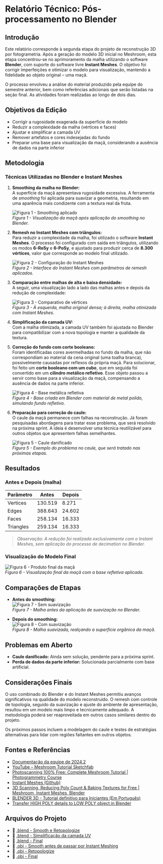 # Relatório Técnico: Pós-processamento no Blender

## Introdução

Este relatório corresponde à segunda etapa do projeto de reconstrução 3D por fotogrametria. Após a geração do modelo 3D inicial no Meshroom, esta etapa concentrou-se no aprimoramento da malha utilizando o software **Blender**, com suporte do software livre **Instant Meshes**. O objetivo foi corrigir imperfeições e otimizar o modelo para visualização, mantendo a fidelidade ao objeto original – uma maçã.

O processo envolveu a análise do material produzido pela equipe do semestre anterior, bem como referências adicionais que serão listadas na seção final. As atividades foram realizadas ao longo de dois dias.

## Objetivos da Edição

- Corrigir a rugosidade exagerada da superfície do modelo  
- Reduzir a complexidade da malha (vértices e faces)  
- Ajustar e simplificar a camada UV  
- Remover artefatos e cores indesejadas do fundo  
- Preparar uma base para visualização da maçã, considerando a ausência de dados na parte inferior  

## Metodologia

### Técnicas Utilizadas no Blender e Instant Meshes

1. **Smoothing da malha no Blender:**  
   A superfície da maçã apresentava rugosidade excessiva. A ferramenta de *smoothing* foi aplicada para suavizar a geometria, resultando em uma aparência mais condizente com a textura real da fruta.  

   ![Figura 1 - Smoothing aplicado](./imgs/smoothing.png)  
   *Figura 1 - Visualização da maçã após aplicação do smoothing no Blender.*  

2. **Remesh no Instant Meshes com triângulos:**  
   Para reduzir a complexidade da malha, foi utilizado o software **Instant Meshes**. O processo foi configurado com saída em triângulos, utilizando os modos **6-RoSy** e **6-PoSy**, e ajustado para produzir cerca de **8.300 vértices**, valor que corresponde ao modelo final utilizado.  

   ![Figura 2 - Configuração do Instant Meshes](./imgs/configuracoesInstantmeshes.png)  
   *Figura 2 - Interface do Instant Meshes com parâmetros de remesh aplicados.*  

3. **Comparação entre malhas de alta e baixa densidade:**  
   A seguir, uma visualização lado a lado das malhas antes e depois da redução de complexidade:

   ![Figura 3 - Comparativo de vértices](./imgs/maisVertices_menosVertices.png)  
   *Figura 3 - À esquerda, malha original densa; à direita, malha otimizada com Instant Meshes.*  

4. **Simplificação da camada UV:**  
   Com a malha otimizada, a camada UV também foi ajustada no Blender para compatibilizar com a nova topologia e manter a qualidade da textura.

5. **Correção do fundo com corte booleano:**  
   Foram identificadas cores avermelhadas no fundo da malha, que não correspondiam ao material da cena original (uma toalha branca), possivelmente causadas por reflexos da própria maçã. Para solucionar, foi feito um **corte booleano com um cubo**, que em seguida foi convertido em um **cilindro metálico refletivo**. Esse objeto passou a servir como base para a visualização da maçã, compensando a ausência de dados na parte inferior.  

   ![Figura 4 - Base metálica refletiva](./imgs/mesa.png)  
   *Figura 4 - Base criada em Blender com material de metal polido, simulando fundo refletivo.*  

6. **Preparação para correção do caule:**  
   O caule da maçã permanece com falhas na reconstrução. Já foram pesquisadas abordagens para tratar esse problema, que será resolvido na próxima sprint. A ideia é desenvolver uma técnica reutilizável para outros objetos que apresentem falhas semelhantes.  

   ![Figura 5 - Caule danificado](./imgs/cauleDanificado.png)  
   *Figura 5 - Exemplo do problema no caule, que será tratado nas próximas etapas.*  

## Resultados

### Antes e Depois (malha)
| Parâmetro         | Antes        | Depois        |
|-------------------|--------------|---------------|
| Vertices          | 130.519      | 8.271         |
| Edges             | 388.643      | 24.602        |
| Faces             | 258.134      | 16.333        |
| Triangles         | 259.134      | 16.333        |

> *Observação: A redução foi realizada exclusivamente com o Instant Meshes, sem aplicação do processo de decimation no Blender.*

### Visualização do Modelo Final  

![Figura 6 - Produto final da maçã](./imgs/produto%20final.png)  
*Figura 6 - Visualização final da maçã com a base refletiva aplicada.*  

## Comparações de Etapas

- **Antes do smoothing:**  
  ![Figura 7 - Sem suavização](./imgs/semSmoothing.png)  
  *Figura 7 - Malha antes da aplicação de suavização no Blender.*  

- **Depois do smoothing:**  
  ![Figura 8 - Com suavização](./imgs/smoothing.png)  
  *Figura 8 - Malha suavizada, realçando a superfície orgânica da maçã.*  

## Problemas em Aberto

- **Caule danificado:** Ainda sem solução, pendente para a próxima sprint.  
- **Perda de dados da parte inferior:** Solucionada parcialmente com base artificial.  

## Considerações Finais

O uso combinado do Blender e do Instant Meshes permitiu avanços significativos na qualidade do modelo reconstruído. O remesh com controle de topologia, seguido da suavização e ajuste do ambiente de apresentação, resultou em um modelo mais limpo e tecnicamente adequado. A metodologia poderá ser reaproveitada em outros casos similares dentro do projeto.

Os próximos passos incluem a modelagem do caule e testes de estratégias alternativas para lidar com regiões faltantes em outros objetos.

## Fontes e Referências

- [Documentação da equipe de  2024.2]()  
- [YouTube – Meshroom Tutorial Sketchfab](https://www.youtube.com/watch?v=j3lhPKF8qjU)  
- [Photoscanning 100% Free: Complete Meshroom Tutorial | Photogrammetry Course](https://www.youtube.com/watch?v=jI7nd2EQW1w)  
- [Instant Meshes (Github)](https://github.com/wjakob/instant-meshes)  
- [3D Scanning, Reducing Poly Count & Baking Textures for Free | Meshroom, Instant Meshes, Blender](https://www.youtube.com/watch?v=DgUkGKIJ4wQ)  
- [BLENDER 3D - Tutorial definitivo para Iniciantes (Em Português)](https://www.youtube.com/watch?v=QX_D7uhqGfI)  
- [Transfer HIGH POLY details to LOW POLY object in Blender](https://www.youtube.com/watch?v=l8xrSgyfEHs)  

## Arquivos do Projeto

- 🔗 [.blend - Smooth e Retopologize](./other/apple.blend)
- 🔗 [.blend - Simplificação da camada UV](./other/apple_uv.blend)
- 🔗 [.blend - Final](./other/apple_final.blend)
- 🔗 [.obj - Smooth antes de passar por Instant Meshing](./other/apple_smooth.obj)
- 🔗 [.obj - Retopologize](./other/apple_instantmesh.obj)
- 🔗 [.obj - Final](./other/apple_final.obj)
